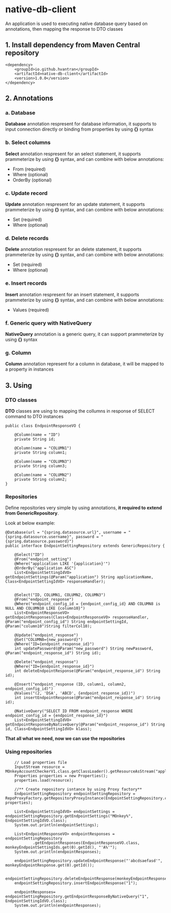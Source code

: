 # native-db-client

An application is used to executing native database query based on annotations, then mapping the response to DTO classes

## 1. Install dependency from Maven Central repository
```
<dependency>
    <groupId>io.github.hvantran</groupId>
    <artifactId>native-db-client</artifactId>
    <version>1.0.0</version>
</dependency>
```
## 2. Annotations
### a. Database
**Database** annotation respresent for database information, it supports to input connection directly or binding from properties by using **{}** syntax

### b. Select columns
**Select** annotation respresent for an select statement, it supports prammeterize by using **{}** syntax, and can combine with below annotations:
- From (required)
- Where (optional)
- OrderBy (optional)

### c. Update record
**Update** annotation respresent for an update statement, it supports prammeterize by using **{}** syntax, and can combine with below annotations:
- Set (required)
- Where (optional)

### d. Delete records
**Delete** annotation respresent for an delete statement, it supports prammeterize by using **{}** syntax, and can combine with below annotations:
- Set (required)
- Where (optional)

### e. Insert records
**Insert** annotation respresent for an insert statement, it supports prammeterize by using **{}** syntax, and can combine with below annotations:
- Values (required)

### f. Generic query with NativeQuery
**NativeQuery** annotation is a generic query, it can support prammeterize by using **{}** syntax

### g. Column
**Column** annotation represent for a column in database, it will be mapped to a property in instances

## 3. Using

### DTO classes
**DTO** classes are using to mapping the collumns in response of SELECT command to DTO instances
```
public class EndpointResponseVO {

    @Column(name = "ID")
    private String id;

    @Column(name = "COLUMN1")
    private String column1;

    @Column(name = "COLUMN3")
    private String column3;

    @Column(name = "COLUMN2")
    private String column2;
}

```
### Repositories
Define repositories very simple by using annotations, **it required to extend from GenericRepository**. 

Look at below example:
```
@Database(url = "{spring.datasource.url}", username = "{spring.datasource.username}", password = "{spring.datasource.password}")
public interface EndpointSettingRepository extends GenericRepository {

    @Select("ID")
    @From("endpoint_setting")
    @Where("application LIKE '{application}'")
    @OrderBy("application ASC")
    List<EndpointSettingIdVO> getEndpointSettings(@Param("application") String applicationName, Class<EndpointSettingIdVO> responseHandler);


    @Select("ID, COLUMN1, COLUMN2, COLUMN3")
    @From("endpoint_response")
    @Where("endpoint_config_id = {endpoint_config_id} AND COLUMN8 is NULL AND COLUMN10 LIKE {column10}")
    List<EndpointResponseVO> getEndpointResponses(Class<EndpointResponseVO> responseHandler, @Param("endpoint_config_id") String endpointSettingId, @Param("column10")String filterCol10);

    @Update("endpoint_response")
    @Set("COLUMN8={new_password}")
    @Where("ID={endpoint_response_id}")
    int updatePassword(@Param("new_password") String newPassword, @Param("endpoint_response_id") String id);

    @Delete("endpoint_response")
    @Where("ID={endpoint_response_id}")
    int deleteEndpointResponse(@Param("endpoint_response_id") String id);

    @Insert("endpoint_response (ID, column1, column2, endpoint_config_id)")
    @Values("(2, 'DSA', 'ABCD', {endpoint_response_id})")
    int insertEndpointResponse(@Param("endpoint_response_id") String id);
    
    @NativeQuery("SELECT ID FROM endpoint_response WHERE endpoint_config_id = {endpoint_response_id}")
    List<EndpointSettingIdVO> getEndpointResponseByNativeQuery(@Param("endpoint_response_id") String id, Class<EndpointSettingIdVO> klass);

```

**That all what we need, now we can use the repositories**

### Using repositories
```
    // Load properties file
    InputStream resource = MOnkeyAccountCheckerV1.class.getClassLoader().getResourceAsStream("application.properties");
    Properties properties = new Properties();
    properties.load(resource);

    //** Create repository isntance by using Proxy factory**
    EndpointSettingRepository endpointSettingRepository = RepoProxyFactory.getRepositoryProxyInstance(EndpointSettingRepository.class, properties);

    List<EndpointSettingIdVO> endpointSettings = endpointSettingRepository.getEndpointSettings("MOnkey%", EndpointSettingIdVO.class);
    System.out.println(endpointSettings);

    List<EndpointResponseVO> endpointResponses = endpointSettingRepository
            .getEndpointResponses(EndpointResponseVO.class, monkeyEndpointSettingIds.get(0).getId(), "'A%'");
    System.out.println(endpointResponses);
    
    endpointSettingRepository.updateEndpointResponse("'abcdsaefasd'", monkeyEndpointResponse.get(0).getId());
    
    endpointSettingRepository.deleteEndpointResponse(monkeyEndpointResponse.get(0).getId());
    endpointSettingRepository.insertEndpointResponse("1");

    endpointResponses= endpointSettingRepository.getEndpointResponseByNativeQuery("1", EndpointSettingIdVO.class);
    System.out.println(endpointResponses);
```
